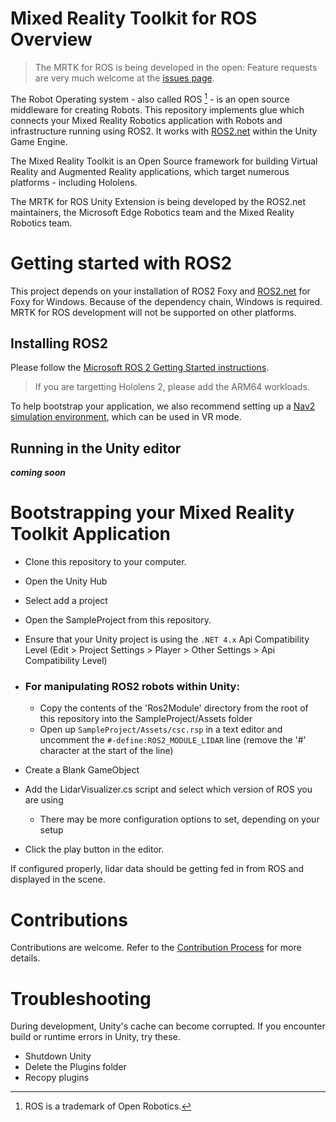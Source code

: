 # Mixed Reality Toolkit for ROS Overview
> The MRTK for ROS is being developed in the open: Feature requests are very much welcome at the [issues page](https://github.com/ms-iot/ros_msft_mrtk/issues).

The Robot Operating system - also called ROS [^1] - is an open source middleware for creating Robots. This repository implements glue which connects your Mixed Reality Robotics application with Robots and infrastructure running using ROS2. It works with [ROS2.net](https://github.com/ros2-dotnet/ros2_dotnet) within the Unity Game Engine.

The Mixed Reality Toolkit is an Open Source framework for building Virtual Reality and Augmented Reality applications, which target numerous platforms - including Hololens.

The MRTK for ROS Unity Extension is being developed by the ROS2.net maintainers, the Microsoft Edge Robotics team and the Mixed Reality Robotics team.

# Getting started with ROS2
This project depends on your installation of ROS2 Foxy and [ROS2.net](https://github.com/ros2-dotnet/ros2_dotnet) for Foxy for Windows. Because of the dependency chain, Windows is required. MRTK for ROS development will not be supported on other platforms.

## Installing ROS2

Please follow the [Microsoft ROS 2 Getting Started instructions](http://aka.ms/ros/setup_ros2).

> If you are targetting Hololens 2, please add the ARM64 workloads.

To help bootstrap your application, we also recommend setting up a [Nav2 simulation environment](https://ms-iot.github.io/ROSOnWindows/ros2/nav2.html), which can be used in VR mode.

## Running in the Unity editor
***coming soon***

# Bootstrapping your Mixed Reality Toolkit Application

  * Clone this repository to your computer.
  * Open the Unity Hub
  * Select add a project
  * Open the SampleProject from this repository.
  * Ensure that your Unity project is using the `.NET 4.x` Api Compatibility Level (Edit > Project Settings > Player > Other Settings > Api Compatibility Level)
  * ### For manipulating ROS2 robots within Unity:

    * Copy the contents of the 'Ros2Module' directory from the root of this repository into the SampleProject/Assets folder
    * Open up `SampleProject/Assets/csc.rsp` in a text editor and uncomment the `#-define:ROS2_MODULE_LIDAR` line (remove the '#' character at the start of the line)
  * Create a Blank GameObject
  * Add the LidarVisualizer.cs script and select which version of ROS you are using
    * There may be more configuration options to set, depending on your setup
  * Click the play button in the editor.

If configured properly, lidar data should be getting fed in from ROS and displayed in the scene.


# Contributions
Contributions are welcome. Refer to the [Contribution Process](CONTRIBUTING.md) for more details.


# Troubleshooting
During development, Unity's cache can become corrupted. If you encounter build or runtime errors in Unity, try these.

  * Shutdown Unity
  * Delete the Plugins folder
  * Recopy plugins

[^1]: ROS is a trademark of Open Robotics.

